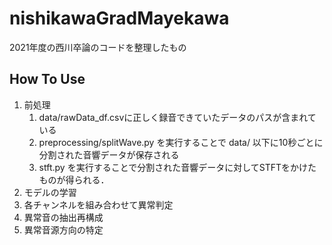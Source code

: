 # nishikawaGradMayekawa
2021年度の西川卒論のコードを整理したもの


## How To Use
1. 前処理
	1. data/rawData_df.csvに正しく録音できていたデータのパスが含まれている
	2. preprocessing/splitWave.py を実行することで
		data/ 以下に10秒ごとに分割された音響データが保存される
	3. stft.py を実行することで分割された音響データに対してSTFTをかけたものが得られる．
2. モデルの学習
3. 各チャンネルを組み合わせて異常判定
4. 異常音の抽出再構成
5. 異常音源方向の特定
